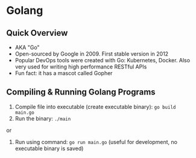 # Golang


## Quick Overview
- AKA "Go"
- Open-sourced by Google in 2009. First stable version in 2012
- Popular DevOps tools were created with Go: Kubernetes, Docker. Also very used for writing high performance RESTful APIs
- Fun fact: it has a mascot called Gopher


## Compiling & Running Golang Programs
1) Compile file into executable (create executable binary): `go build main.go` 
2) Run the binary: `./main`

or

1) Run using command: `go run main.go` (useful for development, no executable binary is saved)